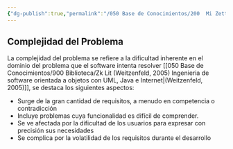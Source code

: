 ```yaml
---
{"dg-publish":true,"permalink":"/050 Base de Conocimientos/200  Mi Zettelkasten/100 Docencia/IS1/2025/Clase 03 Costos y Complejidad del Software/Zk Complejidad del Problema/","tags":["digitalGarden","complejidad"]}
---
```


## Complejidad del Problema
La complejidad del problema se refiere a la dificultad inherente en el dominio del problema que el software intenta resolver [[050 Base de Conocimientos/900 Biblioteca/Zk Lit (Weitzenfeld, 2005) Ingenieria de software orientada a objetos con UML, Java e Internet\|(Weitzenfeld, 2005)]], se destaca los siguientes aspectos:

- Surge de la gran cantidad de requisitos, a menudo en competencia o contradicción
- Incluye problemas cuya funcionalidad es difícil de comprender.
- Se ve afectada por la dificultad de los usuarios para expresar con precisión sus necesidades
- Se complica por la volatilidad de los requisitos durante el desarrollo
